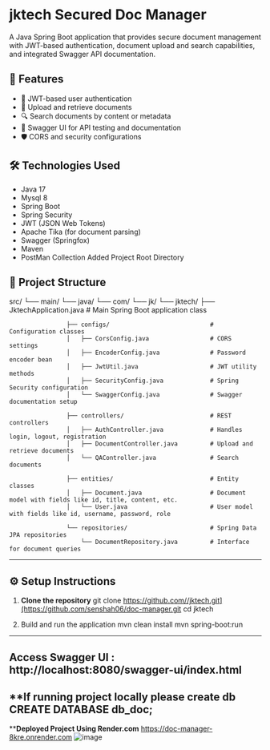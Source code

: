 # jktech Secured Doc Manager

A Java Spring Boot application that provides secure document management with JWT-based authentication, document upload and search capabilities, and integrated Swagger API documentation.

## 🚀 Features

- 🔐 JWT-based user authentication
- 📄 Upload and retrieve documents
- 🔍 Search documents by content or metadata
- 📘 Swagger UI for API testing and documentation
- 🛡️ CORS and security configurations

## 🛠️ Technologies Used

- Java 17
- Mysql 8
- Spring Boot
- Spring Security
- JWT (JSON Web Tokens)
- Apache Tika (for document parsing)
- Swagger (Springfox)
- Maven
- PostMan Collection Added Project Root Directory

## 📁 Project Structure
src/
└── main/
    └── java/
        └── com/
            └── jk/
                └── jktech/
                    ├── JktechApplication.java               # Main Spring Boot application class
                    
                    ├── configs/                            # Configuration classes
                    │   ├── CorsConfig.java                 # CORS settings
                    │   ├── EncoderConfig.java              # Password encoder bean
                    │   ├── JwtUtil.java                    # JWT utility methods
                    │   ├── SecurityConfig.java             # Spring Security configuration
                    │   └── SwaggerConfig.java              # Swagger documentation setup
                    
                    ├── controllers/                        # REST controllers
                    │   ├── AuthController.java             # Handles login, logout, registration
                    │   ├── DocumentController.java         # Upload and retrieve documents
                    │   └── QAController.java               # Search documents
                    
                    ├── entities/                           # Entity classes
                    │   ├── Document.java                   # Document model with fields like id, title, content, etc.
                    │   └── User.java                       # User model with fields like id, username, password, role
                    
                    └── repositories/                       # Spring Data JPA repositories
                        └── DocumentRepository.java         # Interface for document queries
--------------------------------------------------------------------------------------------------------------------------------------
## ⚙️ Setup Instructions

1. **Clone the repository**
   git clone https://github.com//jktech.git](https://github.com/senshah06/doc-manager.git
   cd jktech

2. Build and run the application
    mvn clean install
    mvn spring-boot:run
---------------------------------------------------------------------------------------------------------------------------------------
Access Swagger UI : http://localhost:8080/swagger-ui/index.html
---------------------------------------------------------------------------------------------------------------------------------------
**If running project locally please create db
 CREATE DATABASE db_doc;
----------------------------------------------------------------------------------------------------------------------------------------
****Deployed Project Using Render.com**
https://doc-manager-8kre.onrender.com
![image](https://github.com/user-attachments/assets/91663953-8f36-452c-b506-40717c0ffd9e)

 

   

                        
                        
